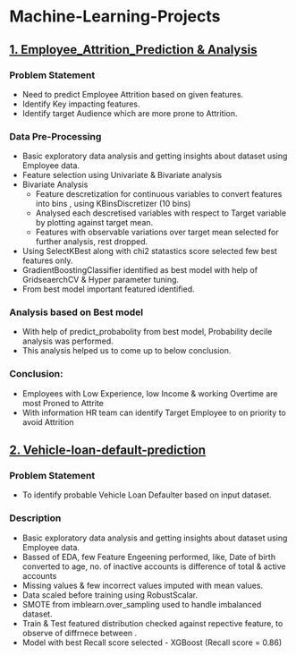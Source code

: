 # Machine-Learning-Projects

## [1. Employee_Attrition_Prediction & Analysis](https://github.com/Pdjadhav22/Machine-Learning-Projects/blob/master/Employee_Attrition_Prediction%20%26%20Analysis.ipynb)
### Problem Statement
- Need to predict Employee Attrition based on given features.
- Identify Key impacting features.
- Identify target Audience which are more prone to Attrition.

### Data Pre-Processing
- Basic exploratory data analysis and getting insights about dataset using Employee data.
- Feature selection using Univariate & Bivariate analysis
- Bivariate Analysis
     - Feature descretization for continuous variables to convert features into bins , using KBinsDiscretizer (10 bins)
     - Analysed each descretised variables with respect to Target variable by plotting against target mean.
     - Features with observable variations over target mean selected for further analysis, rest dropped.
- Using SelectKBest along with chi2 statastics score selected few best features only.
- GradientBoostingClassifier identified as best model with help of GridseaerchCV & Hyper parameter tuning.
- From best model important featured identified.

### Analysis based on Best model
- With help of predict_probabolity from best model, Probability decile analysis was performed.
- This analysis helped us to come up to below conclusion.

### Conclusion:
- Employees with Low Experience, low Income & working Overtime are most Proned to Attrite
- With information HR team can identify Target Employee to on priority to avoid Attrition



## [2. Vehicle-loan-default-prediction](https://github.com/Pdjadhav22/Machine-Learning-Projects/blob/master/vehicle-loan-default-prediction.ipynb)
### Problem Statement
- To identify probable Vehicle Loan Defaulter based on input dataset.

### Description
- Basic exploratory data analysis and getting insights about dataset using Employee data.
- Bassed of EDA, few Feature Engeening performed, like, Date of birth converted to age, no. of inactive accounts is difference of total & active accounts
- Missing values & few incorrect values imputed with mean values.
- Data scaled before training using RobustScalar.
- SMOTE from imblearn.over_sampling used to handle imbalanced dataset.
- Train & Test featured distribution checked against repective feature, to observe of diffrnece between .
- Model with best Recall score selected - XGBoost (Recall score = 0.86)
